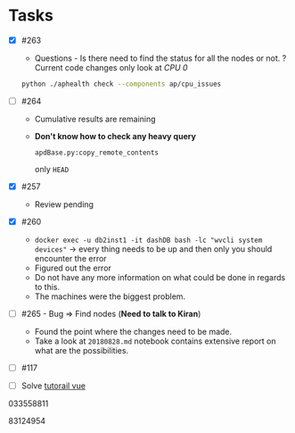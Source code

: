 # Tasks

- [x] #263
  - Questions - Is there need to find the status for all the nodes or not. ? Current code changes only look at *CPU 0*

  ```bash
  python ./aphealth check --components ap/cpu_issues
  ```

- [ ] #264

  - Cumulative results are remaining 

  - **Don't know how to check any heavy query**

    `apdBase.py:copy_remote_contents`

    only `HEAD`

- [x] #257

  - Review pending

- [x] #260

  - `docker exec -u db2inst1 -it dashDB bash -lc "wvcli system devices"` -> every thing needs to be up and then only you should encounter the error
  - Figured out the error
  - Do not have any more information on what could be done in regards to this.
  - The machines were the biggest problem.

- [ ] #265 - Bug => Find nodes (**Need to talk to Kiran**)

  - Found the point where the changes need to be made.
  - Take a look at `20180828.md` notebook  contains extensive report on what are the possibilities. 

- [ ] #117

- [ ] Solve [tutorail vue](https://scotch.io/courses/build-a-twitter-clone-with-adonis-and-vue/why-adonis)



033558811

83124954